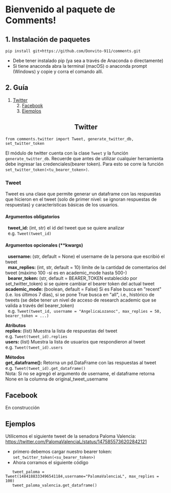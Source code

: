 # Bienvenido al paquete de Comments!


## 1. Instalación de paquetes
    pip install git+https://github.com/Donvito-911/comments.git
- Debe tener instalado pip (ya sea a través de Anaconda o directamente)
- Si tiene anaconda abra la terminal (macOS) o anaconda prompt (Windows) y copie y corra el comando allí.

## 2. Guía
   1. [Twitter](#twitter) <br/>
   2. [Facebook](#facebook) <br/>
   3. [Ejemplos](#ejemplos) <br/>

## <center>Twitter <a id ="twitter"/> </center>
    from comments.twitter import Tweet, generate_twitter_db, set_twitter_token
El módulo de twitter cuenta con la clase `Tweet` y la función `generate_twitter_db`. Recuerde que antes de utilizar cualquier herramienta debe ingresar las credenciales(bearer token). Para esto se corre la función `set_twitter_token(<tu_bearer_token>)`.
### Tweet

Tweet es una clase que permite generar un dataframe con las respuestas que hicieron en el tweet (solo de primer nivel: se ignoran respuestas de respuestas) y características básicas de los usuarios.

#### Argumentos obligatorios<br/>
  <strong>tweet_id: </strong>(int, str) el id del tweet que se quiere analizar<br/>
  e.g. `Tweet(tweet_id)`

#### Argumentos opcionales (**kwargs)<br/>
  <strong>username: </strong> (str, default = None) el username de la persona que escribió el tweet<br/>
  <strong>max_replies: </strong> (int, str, default = 10) límite de la cantidad de comentarios del tweet (máximo 100 -si es en academic_mode hasta 500-)<br/>
  <strong>bearer_token: </strong> (str, default = BEARER_TOKEN establecido por set_twitter_token) si se quiere cambiar el bearer token del actual tweet<br/>
  <strong>academic_mode: </strong> (boolean, default = False) Si es False busca en "recent" (i.e. los últimos 7 días), si se pone True busca en "all", i.e., histórico de tweets (se debe tener un nivel de acceso de research academic que se valida a través del bearer_token)<br/>
  e.g. `Tweet(tweet_id, username = "AngelicaLozanoc", max_replies = 50, bearer_token = ...)`

<strong>Atributos</strong><br/>
<strong>replies: </strong> (list) Muestra la lista de respuestas del tweet <br/>
e.g. `Tweet(tweet_id).replies` <br/>
<strong>users: </strong> (list) Muestra la lista de usuarios que respondieron al tweet<br/>
e.g. `Tweet(tweet_id).users` <br/>

<strong>Métodos</strong><br/>
<strong>get_dataframe(): </strong> Retorna un pd.DataFrame con las respuestas al tweet <br/>
e.g. `Tweet(tweet_id).get_dataframe()` <br/>
Nota: Si no se agregó el argumento de username, el dataframe retorna None en la columna de original_tweet_username
## Facebook <a id ="facebook"/> 
En construcción
## Ejemplos <a id ="ejemplos"/> 
Utilicemos el siguiente tweet de la senadora Paloma Valencia: https://twitter.com/PalomaValenciaL/status/1475855736202842121
- primero debemos cargar nuestro bearer token:<br/>
`set_twitter_token(<su_bearer_token>)`
- Ahora corramos el siguiente código
```
   tweet_paloma = Tweet(1484188333496541184,username="PalomaValenciaL", max_replies = 100)
   tweet_paloma_valencia.get_dataframe()
   ```

